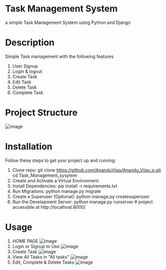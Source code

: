 # Task Management System
a simple Task Management System using Python and Django

# Description
Simple Task management with the following features
1. User Signup
2. Login & logout
3. Create Task
4. Edit Task
5. Delete Task
6. Complete Task

# Project Structure
![image](https://github.com/AnanduVijay/Anandu_Vijay_p/assets/79689148/e80853d7-e798-46e1-9a67-44f2f78ac0eb)

# Installation
Follow these steps to get your project up and running:
1. Clone repo:
   git clone https://github.com/AnanduVijay/Anandu_Vijay_p.git
   cd Task_Management_sysytem
2. Create and Activate a Virtual Environment:
3. Install Dependencies:
   pip install -r requirements.txt
4. Run Migrations:
   python manage.py migrate
5. Create a Superuser (Optional):
   python manage.py createsuperuser
6. Run the Development Server:
   python manage.py runserver # project accessible at http://localhost:8000/

# Usage
1. HOME PAGE
   ![image](https://github.com/AnanduVijay/Anandu_Vijay_p/assets/79689148/2e2cab62-115a-409e-9cef-5855ec6fba82)
2. Login or Signup to Use
   ![image](https://github.com/AnanduVijay/Anandu_Vijay_p/assets/79689148/691441c3-0695-46d3-8b2d-a256cdad6bb6)
3. Create Task
   ![image](https://github.com/AnanduVijay/Anandu_Vijay_p/assets/79689148/e084ee78-7eeb-48be-ad86-3e0a3e8cab2d)
4. View All Tasks in "All tasks"
   ![image](https://github.com/AnanduVijay/Anandu_Vijay_p/assets/79689148/9947ffc8-6beb-4321-bfa4-1de29227f6bd)
5. Edit, Complete & Delete Tasks
   ![image](https://github.com/AnanduVijay/Anandu_Vijay_p/assets/79689148/b8736d99-6cd9-4a85-9579-55cab973ae63)
